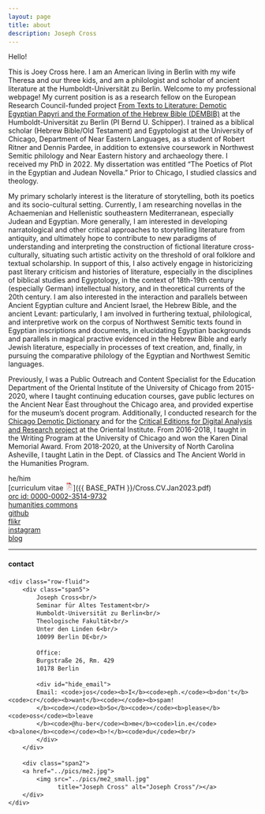 ```yaml
---
layout: page
title: about
description: Joseph Cross
---
```


Hello!

This is Joey Cross here. I am an American living in Berlin with my wife Theresa and our three kids, and am a philologist and scholar of ancient literature at the Humboldt-Universität zu Berlin. Welcome to my professional webpage! My current position is as a research fellow on the European Research Council-funded project [From Texts to Literature: Demotic Egyptian Papyri and the Formation of the Hebrew Bible (DEMBIB)](https://www.theologie.hu-berlin.de/de/professuren/stellen/gi/ERC%20Grant/ERC%20Grant) at the Humboldt-Universität zu Berlin (PI Bernd U. Schipper). I trained as a biblical scholar (Hebrew Bible/Old Testament) and Egyptologist at the University of Chicago, Department of Near Eastern Languages, as a student of Robert Ritner and Dennis Pardee, in addition to extensive coursework in Northwest Semitic philology and Near Eastern history and archaeology there. I received my PhD in 2022. My dissertation was entitled “The Poetics of Plot in the Egyptian and Judean Novella.” Prior to Chicago, I studied classics and theology.

My primary scholarly interest is the literature of storytelling, both its poetics and its socio-cultural setting. Currently, I am researching novellas in the Achaemenian and Hellenistic southeastern Mediterranean, especially Judean and Egyptian. More generally, I am interested in developing narratological and other critical approaches to storytelling literature from antiquity, and ultimately hope to contribute to new paradigms of understanding and interpreting the construction of fictional literature cross-culturally, situating such artistic activity on the threshold of oral folklore and textual scholarship. In support of this, I also actively engage in historicizing past literary criticism and histories of literature, especially in the disciplines of biblical studies and Egyptology, in the context of 18th-19th century (especially German) intellectual history, and in theoretical currents of the 20th century. I am also interested in the interaction and parallels between Ancient Egyptian culture and Ancient Israel, the Hebrew Bible, and the ancient Levant: particularly, I am involved in furthering textual, philological, and interpretive work on the corpus of Northwest Semitic texts found in Egyptian inscriptions and documents, in elucidating Egyptian backgrounds and parallels in magical practive evidenced in the Hebrew Bible and early Jewish literature, especially in processes of text creation, and, finally, in pursuing the comparative philology of the Egyptian and Northwest Semitic languages.

Previously, I was a Public Outreach and Content Specialist for the Education Department of the Oriental Institute of the University of Chicago from 2015-2020, where I taught continuing education courses, gave public lectures on the Ancient Near East throughout the Chicago area, and provided expertise for the museum’s docent program. Additionally, I conducted research for the [Chicago Demotic Dictionary](https://oi.uchicago.edu/research/publications/demotic-dictionary-oriental-institute-university-chicago) and for the [Critical Editions for Digital Analysis and Research project](https://voices.uchicago.edu/cedar/) at the Oriental Institute. From 2016-2018, I taught in the Writing Program at the University of Chicago and won the Karen Dinal Memorial Award. From 2018-2020, at the University of North Carolina Asheville, I taught Latin in the Dept. of Classics and The Ancient World in the Humanities Program. 

he/him<br/>
[curriculum vitae ![CV as pdf](icons16/pdf-icon.png)]({{ BASE_PATH }}/Cross.CV.Jan2023.pdf)<br/>
[orc id: 0000-0002-3514-9732](https://orcid.org/0000-0002-3514-9732)<br/>
[humanities commons](https://hcommons.org/members/jjcross/)<br/>
[github](https://github.com/jjcrossjj)<br/>
[flikr](https://www.flickr.com/photos/crossjj/)<br/>
[instagram](https://www.instagram.com/jjjjjjjjcross/)<br/>
[blog](https://jjcrossjj.github.io/blog/) <br/>


---

<div class="container">
<h4><a name="contact"></a>contact</h4>

    <div class="row-fluid">
        <div class="span5">
            Joseph Cross<br/>
            Seminar für Altes Testament<br/>
            Humboldt-Universität zu Berlin<br/>
            Theologische Fakultät<br/>
            Unter den Linden 6<br/>
            10099 Berlin DE<br/>
                        
            Office:
            Burgstraße 26, Rm. 429
            10178 Berlin
     
            <div id="hide_email">
            Email: <code>jos</code><b>I</b><code>eph.</code><b>don't</b><code>cr</code><b>want</b><code></code><b>spam!
            </b><code></code><b>So</b><code></code><b>please</b><code>oss</code><b>leave
            </b><code>@hu-ber</code><b>me</b><code>lin.e</code><b>alone</b><code></code><b>!</b><code>du</code><br/>
            </div>
        </div>

        <div class="span2">
        <a href="../pics/me2.jpg">
            <img src="../pics/me2_small.jpg"
                  title="Joseph Cross" alt="Joseph Cross"/></a>
        </div>
    </div>
</div>
